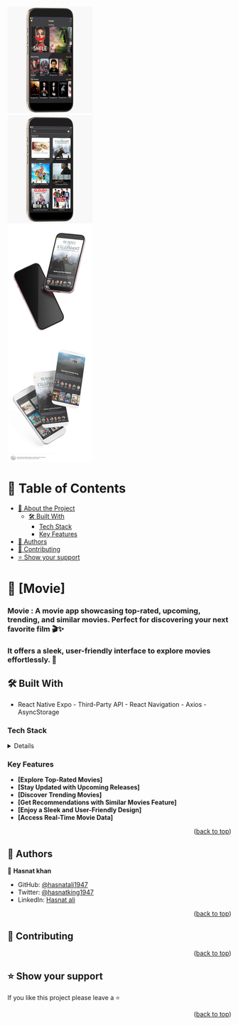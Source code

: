 <img src="./movieImg2.png" />
<a name="readme-top"></a>

<!-- TABLE OF CONTENTS -->

# 📗 Table of Contents

- [📖 About the Project](#about-project)
  - [🛠 Built With](#built-with)
    - [Tech Stack](#tech-stack)
    - [Key Features](#key-features)
- [👥 Authors](#authors)
- [🤝 Contributing](#contributing)
- [⭐️ Show your support](#support)

<!-- PROJECT DESCRIPTION -->

# 📖 [Movie] <a name="about-project"></a>

### Movie : A movie app showcasing top-rated, upcoming, trending, and similar movies. Perfect for discovering your next favorite film 🎬✨

### It offers a sleek, user-friendly interface to explore movies effortlessly. 🎥

## 🛠 Built With <a name="built-with"></a>

- React Native Expo - Third-Party API - React Navigation - Axios - AsyncStorage

### Tech Stack <a name="tech-stack"></a>

<details>
  <ul>
    <li>React Native Expo</li>
    <li>Third-Party API</li>
    <li>React Navigation</li>
    <li>Axios</li>
    <li>AsyncStorage</li>
  </ul>
</details>

<!-- Features -->

### Key Features <a name="key-features"></a>

- **[Explore Top-Rated Movies]**
- **[Stay Updated with Upcoming Releases]**
- **[Discover Trending Movies]**
- **[Get Recommendations with Similar Movies Feature]**
- **[Enjoy a Sleek and User-Friendly Design]**
- **[Access Real-Time Movie Data]**

<p align="right">(<a href="#readme-top">back to top</a>)</p>

<!-- AUTHORS -->

## 👥 Authors <a name="authors"></a>

👤 **Hasnat khan**

- GitHub: [@hasnatali1947](https://github.com/hasnatali1947)
- Twitter: [@hasnatking1947](https://twitter.com/hasnatking1947)
- LinkedIn: [Hasnat ali](https://www.linkedin.com/in/hasnattali/)

<p align="right">(<a href="#readme-top">back to top</a>)</p>

<!-- CONTRIBUTING -->

## 🤝 Contributing <a name="contributing"></a>

<p align="right">(<a href="#readme-top">back to top</a>)</p>

<!-- SUPPORT -->

## ⭐️ Show your support <a name="support"></a>

If you like this project please leave a ⭐️

<p align="right">(<a href="#readme-top">back to top</a>)</p>
